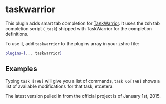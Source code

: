 # taskwarrior

This plugin adds smart tab completion for [TaskWarrior](http://taskwarrior.org/).
It uses the zsh tab completion script (`_task`) shipped with TaskWarrior for the
completion definitions.

To use it, add `taskwarrior` to the plugins array in your zshrc file:

```zsh
plugins=(... taskwarrior)
```

## Examples

Typing `task [TAB]` will give you a list of commands, `task 66[TAB]` shows a
list of available modifications for that task, etcetera.

The latest version pulled in from the official project is of January 1st, 2015.
